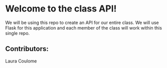 # Welcome to the class API!

We will be using this repo to create an API for our entire class. We will use Flask for this application and each member of the class will work within this single repo.

## Contributors:

Laura Coulome

